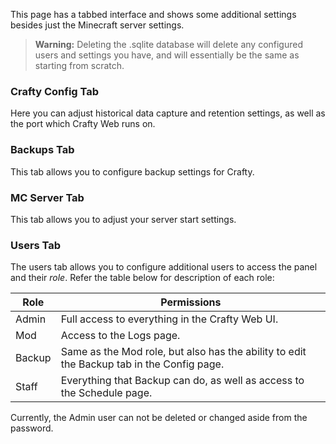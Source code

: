 This page has a tabbed interface and shows some additional settings besides just the Minecraft server settings. 

> **Warning:** Deleting the .sqlite database will delete any configured users and settings you have, and will essentially be the same as starting from scratch.

### Crafty Config Tab
Here you can adjust historical data capture and retention settings, as well as the port which Crafty Web runs on.

### Backups Tab
This tab allows you to configure backup settings for Crafty.

### MC Server Tab
This tab allows you to adjust your server start settings.

### Users Tab
The users tab allows you to configure additional users to access the panel and their *role*. Refer the table below for description of each role:

| Role | Permissions |
| ------ | ------ |
| Admin | Full access to everything in the Crafty Web UI. |
| Mod | Access to the Logs page. |
| Backup | Same as the Mod role, but also has the ability to edit the Backup tab in the Config page. |
| Staff | Everything that Backup can do, as well as access to the Schedule page. | 

Currently, the Admin user can not be deleted or changed aside from the password.